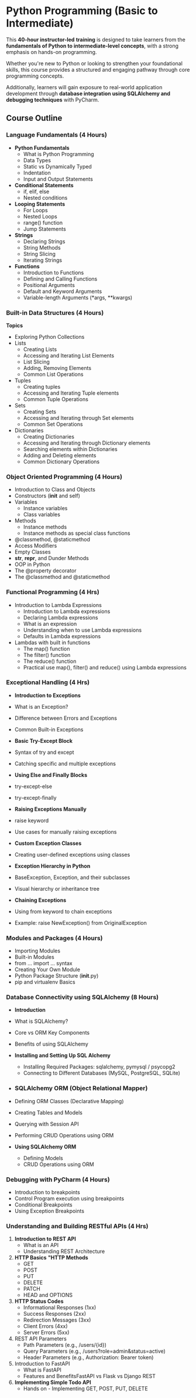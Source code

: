 # Python Programming (Basic to Intermediate)

This **40-hour instructor-led** **training** is designed to take learners from the **fundamentals of Python to intermediate-level concepts**, with a strong emphasis on hands-on programming.

Whether you're new to Python or looking to strengthen your foundational skills, this course provides a structured and engaging pathway through core programming concepts.

Additionally, learners will gain exposure to real-world application development through **database integration using SQLAlchemy and debugging techniques** with PyCharm.

## Course Outline

### **Language Fundamentals (4 Hours)**

- **Python Fundamentals**
  - What is Python Programming
  - Data Types
  - Static vs Dynamically Typed
  - Indentation
  - Input and Output Statements
- **Conditional Statements**
  - if, elif, else
  - Nested conditions
- **Looping Statements**
  - For Loops
  - Nested Loops
  - range() function
  - Jump Statements
- **Strings**
  - Declaring Strings
  - String Methods
  - String Slicing
  - Iterating Strings
- **Functions**
  - Introduction to Functions
  - Defining and Calling Functions
  - Positional Arguments
  - Default and Keyword Arguments
  - Variable-length Arguments (*args, **kwargs)

### **Built-in Data Structures (4 Hours)**

**Topics**

- Exploring Python Collections
- Lists
  - Creating Lists
  - Accessing and Iterating List Elements
  - List Slicing
  - Adding, Removing Elements
  - Common List Operations
- Tuples
  - Creating tuples
  - Accessing and Iterating Tuple elements
  - Common Tuple Operations
- Sets
  - Creating Sets
  - Accessing and Iterating through Set elements
  - Common Set Operations
- Dictionaries
  - Creating Dictionaries
  - Accessing and Iterating through Dictionary elements
  - Searching elements within Dictionaries
  - Adding and Deleting elements
  - Common Dictionary Operations

### **Object Oriented Programming (4 Hours)**

- Introduction to Class and Objects
- Constructors (__init__ and self)
- Variables
  - Instance variables
  - Class variables
- Methods
  - Instance methods
  - Instance methods as special class functions
- @classmethod, @staticmethod
- Access Modifiers
- Empty Classes
- __str__, __repr__, and Dunder Methods
- OOP in Python
- The @property decorator
- The @classmethod and @staticmethod

### **Functional Programming (4 Hrs)**

- Introduction to Lambda Expressions
  - Introduction to Lambda expressions
  - Declaring Lambda expressions
  - What is an expression
  - Understanding when to use Lambda expressions
  - Defaults in Lambda expressions
- Lambdas with built in functions
  - The map() function
  - The filter() function
  - The reduce() function
  - Practical use map(), filter() and reduce() using Lambda expressions

### **Exceptional Handling (4 Hrs)**

- **Introduction to Exceptions**

- What is an Exception?
- Difference between Errors and Exceptions
- Common Built-in Exceptions

- **Basic Try-Except Block**

- Syntax of try and except
- Catching specific and multiple exceptions

- **Using Else and Finally Blocks**

- try-except-else
- try-except-finally

- **Raising Exceptions Manually**

- raise keyword
- Use cases for manually raising exceptions

- **Custom Exception Classes**

- Creating user-defined exceptions using classes

- **Exception Hierarchy in Python**

- BaseException, Exception, and their subclasses
- Visual hierarchy or inheritance tree

- **Chaining Exceptions**

- Using from keyword to chain exceptions
- Example: raise NewException() from OriginalException

### **Modules and Packages (4 Hours)**

- Importing Modules
- Built-in Modules
- from ... import ... syntax
- Creating Your Own Module
- Python Package Structure (__init__.py)
- pip and virtualenv Basics

### **Database Connectivity using SQLAlchemy (8 Hours)**

- **Introduction**

- What is SQLAlchemy?
- Core vs ORM Key Components
- Benefits of using SQLAlchemy

- **Installing and Setting Up SQL Alchemy**
  - Installing Required Packages: sqlalchemy, pymysql / psycopg2
  - Connecting to Different Databases (MySQL, PostgreSQL, SQLite)

- ### **SQLAlchemy ORM (Object Relational Mapper)**

- Defining ORM Classes (Declarative Mapping)
- Creating Tables and Models
- Querying with Session API
- Performing CRUD Operations using ORM

- **Using SQLAlchemy ORM**
  - Defining Models
  - CRUD Operations using ORM

### **Debugging with PyCharm (4 Hours)**

- Introduction to breakpoints
- Control Program execution using breakpoints
- Conditional Breakpoints
- Using Exception Breakpoints

### **Understanding and Building RESTful APIs (4 Hrs)**

1. **Introduction to REST API**
   - What is an API
   - Understanding REST Architecture
2. **HTTP Basics**	**"HTTP Methods**
   - GET
   - POST
   - PUT
   - DELETE
   - PATCH
   - HEAD and OPTIONS
3. **HTTP Status Codes**
   - Informational Responses (1xx)
   - Success Responses (2xx)
   - Redirection Messages (3xx)
   - Client Errors (4xx)
   - Server Errors (5xx)
4. REST API Parameters	
   - Path Parameters (e.g., /users/{id})
   - Query Parameters (e.g., /users?role=admin&status=active)
   - Header Parameters (e.g., Authorization: Bearer token)
5. Introduction to FastAPI
   - What is FastAPI
   - Features and BenefitsFastAPI vs Flask vs Django REST
6. **Implementing Simple Todo API**
   - Hands on - Implementing GET, POST, PUT, DELETE